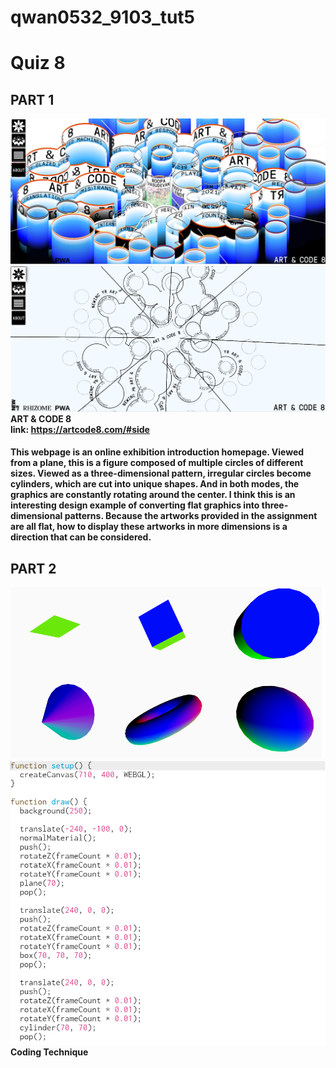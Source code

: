 # qwan0532_9103_tut5

# Quiz 8
## PART 1

![ART & CODE 8](/assets/part%201.1.png "imaging technique I found.")
![ART & CODE 8](/assets/part%201.2.png "imaging technique I found.")
**ART & CODE 8**\
**link: https://artcode8.com/#side**

#### This webpage is an online exhibition introduction homepage. Viewed from a plane, this is a figure composed of multiple circles of different sizes. Viewed as a three-dimensional pattern, irregular circles become cylinders, which are cut into unique shapes. And in both modes, the graphics are constantly rotating around the center. I think this is an interesting design example of converting flat graphics into three-dimensional patterns. Because the artworks provided in the assignment are all flat, how to display these artworks in more dimensions is a direction that can be considered.

## PART 2

![Coding technique](/assets/part2.1.png "A coding technique might helpful.")
![Coding technique](/assets/part2.2.png "The code.")
**Coding Technique**

